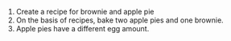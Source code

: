 1. Create a recipe for brownie and apple pie
2. On the basis of recipes, bake two apple pies and one brownie.
3. Apple pies have a different egg amount.
